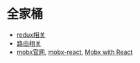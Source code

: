 # 全家桶

* [redux相关](./redux相关/README.md)
* [路由相关](./路由相关/README.md)
* [mobx官网](https://cn.mobx.js.org/), [mobx-react](https://github.com/mobxjs/mobx-react), [Mobx with React](https://mobx-react.js.org/)
